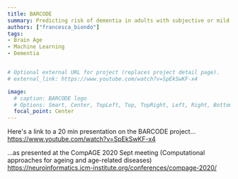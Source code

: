 ```yaml
---
title: BARCODE
summary: Predicting risk of dementia in adults with subjective or mild cognitive impairment using the brain-age paradigm.
authors: ["francesca_biondo"]
tags:
- Brain Age
- Machine Learning
- Dementia


# Optional external URL for project (replaces project detail page).
# external_link: https://www.youtube.com/watch?v=SpEkSwKF-x4

image:
  # caption: BARCODE logo
  # Options: Smart, Center, TopLeft, Top, TopRight, Left, Right, BottomLeft, Bottom, BottomRight
  focal_point: Center
---
```


Here's a link to a 20 min presentation on the BARCODE project...
https://www.youtube.com/watch?v=SpEkSwKF-x4
 
...as presented at the CompAGE 2020 Sept meeting (Computational approaches for ageing and age-related diseases)
https://neuroinformatics.icm-institute.org/conferences/compage-2020/


